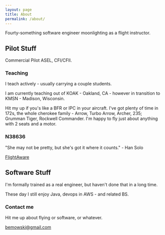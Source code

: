 ```yaml
---
layout: page
title: About
permalink: /about/
---
```


Fourty-something software engineer moonlighting as a flight instructor.  

## Pilot Stuff

Commercial Pilot ASEL, CFI/CFII.  

### Teaching

I teach actively - usually carrying a couple students.

I am currently teaching out of KOAK - Oakland, CA - however in transition to 
KMSN - Madison, Wisconsin.

Hit my up if you's like a BFR or IPC in your aircraft.  I've got plenty of 
time in 172s, the whole cherokee family - Arrow, Turbo Arrow, Archer, 235; 
Grumman Tiger, Rockwell Commander.  I'm happy to fly just about anything 
with 2 seats and a motor.

### N38636

"She may not be pretty, but she's got it where it counts."
 \- Han Solo

[FlightAware](flightaware.com/live/flight/N38636)


## Software Stuff

I'm formally trained as a real engineer, but haven't done that in a long time.

These day I still enjoy Java, devops in AWS - and related BS.

### Contact me

Hit me up about flying or software, or whatever.

[bemowski@gmail.com](mailto:bemowski@gmail.com)
